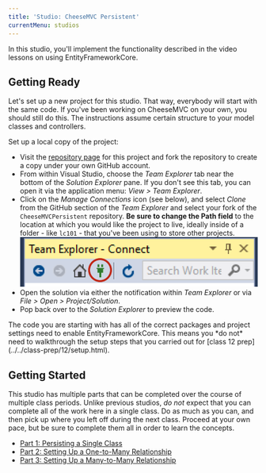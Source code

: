 ```yaml
---
title: 'Studio: CheeseMVC Persistent'
currentMenu: studios
---
```


In this studio, you'll implement the functionality described in the video lessons on using EntityFrameworkCore.

## Getting Ready

Let's set up a new project for this studio. That way, everybody will start with the same code. If you've been working on CheeseMVC on your own, you should still do this. The instructions assume certain structure to your model classes and controllers.

Set up a local copy of the project:
- Visit the [repository page](https://github.com/LaunchCodeEducation/CheeseMVCPersistent) for this project and fork the repository to create a copy under your own GitHub account.
- From within Visual Studio, choose the *Team Explorer* tab near the bottom of the *Solution Explorer* pane. If you don't see this tab, you can open it via the application menu: *View > Team Explorer*.
- Click on the *Manage Connections* icon (see below), and select *Clone* from the GitHub section of the *Team Explorer* and select your fork of the `CheeseMVCPersistent` repository. **Be sure to change the Path field** to the location at which you would like the project to live, ideally inside of a folder - like `lc101` - that you've been using to store other projects.
	![Manage Connections](../../assignments/images/team-explorer-connections.png)
- Open the solution via either the notification within *Team Explorer* or via *File > Open > Project/Solution*.
- Pop back over to the *Solution Explorer* to preview the code.

<aside class="aside-note" markdown="1">
The code you are starting with has all of the correct packages and project settings need to enable EntityFrameworkCore. This means you *do not* need to walkthrough the setup steps that you carried out for [class 12 prep](../../class-prep/12/setup.html).
</aside>

## Getting Started

This studio has multiple parts that can be completed over the course of multiple class periods. Unlike previous studios, *do not* expect that you can complete all of the work here in a single class. Do as much as you can, and then pick up where you left off during the next class. Proceed at your own pace, but be sure to complete them all in order to learn the concepts.


- [Part 1: Persisting a Single Class](single-class-persistence/)
- [Part 2: Setting Up a One-to-Many Relationship](one-to-many/)
- [Part 3: Setting Up a Many-to-Many Relationship](many-to-many/)
